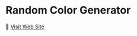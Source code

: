 # Random Color Generator

:rocket: [Visit Web Site](https://turkaytunc.github.io/random-color-generator)
